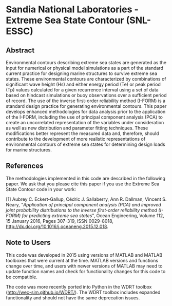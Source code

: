 # Sandia National Laboratories - Extreme Sea State Contour (SNL-ESSC)

## Abstract
Environmental contours describing extreme sea states are generated as the input for numerical or physical model simulations as a part of the standard current practice for designing marine structures to survive extreme sea states. These environmental contours are characterized by combinations of significant wave height (Hs) and either energy period (Te) or peak period (Tp) values calculated for a given recurrence interval using a set of data based on hindcast simulations or buoy observations over a sufficient period of record. The use of the inverse first-order reliability method (I-FORM) is a standard design practice for generating environmental contours. This paper develops enhanced methodologies for data analysis prior to the application of the I-FORM, including the use of principal component analysis (PCA) to create an uncorrelated representation of the variables under consideration as well as new distribution and parameter fitting techniques. These modifications better represent the measured data and, therefore, should contribute to the development of more realistic representations of environmental contours of extreme sea states for determining design loads for marine structures.

## References
The methodologies implemented in this code are described in the following paper. We ask that you please cite this paper if you use the Extreme Sea State Contour code in your work:

[1] Aubrey C. Eckert-Gallup, Cédric J. Sallaberry, Ann R. Dallman, Vincent S. Neary, "*Application of principal component analysis (PCA) and improved joint probability distributions to the inverse first-order reliability method (I-FORM) for predicting extreme sea states*", Ocean Engineering, Volume 112, 15 January 2016, Pages 307-319, ISSN 0029-8018, http://dx.doi.org/10.1016/j.oceaneng.2015.12.018.

## Note to Users
This code was developed in 2015 using versions of MATLAB and MATLAB toolboxes that were current at the time.  MATLAB versions and functions change over time, and users with newer versions of MATLAB may need to update function names and check for functionality changes for this code to be compatible. 

The code was more recently ported into Python in the WDRT toolbox (http://wec-sim.github.io/WDRT/). The WDRT toolbox includes expanded functionality and should not have the same deprecation issues. 
